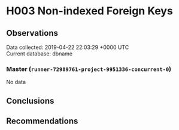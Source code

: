 # H003 Non-indexed Foreign Keys #

## Observations ##
Data collected: 2019-04-22 22:03:29 +0000 UTC  
Current database: dbname  

### Master (`runner-72989761-project-9951336-concurrent-0`) ###


No data


## Conclusions ##


## Recommendations ##

